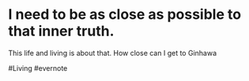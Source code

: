 # I need to be as close as possible to that inner truth.

This life and living is about that. How close can I get to Ginhawa

\#Living #evernote

